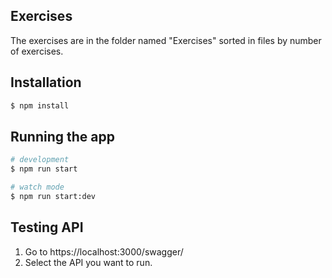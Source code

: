 ## Exercises
  The exercises are in the folder named "Exercises" sorted in files by number of exercises.

## Installation

```bash
$ npm install
```

## Running the app

```bash
# development
$ npm run start

# watch mode
$ npm run start:dev
```

## Testing API
  1. Go to https://localhost:3000/swagger/
  2. Select the API you want to run.
